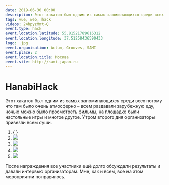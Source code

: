 ```yaml
---
date: 2019-06-30 00:00
description: Этот хакатон был одним из самых запоминающихся среди всех потому что там было очень атмосферно – всем раздавали зарубежную еду, ночью можно было просмотреть фильмы, на площадке были настольные игры и многое другое.
tags: vue, web, hack
videos: 24bpyzMmt-Q
event.type: hack
event.location.latitude: 55.81521789616312
event.location.longitude: 37.51258436590433
logo: .jpg
event.organisation: Actum, Grooves, SAMI
event.place: 2
event.location.title: Москва
event.site: http://sami-japan.ru
---
```

# HanabiHack

Этот хакатон был одним из самых запоминающихся среди всех потому что там было очень атмосферно – всем раздавали зарубежную еду, ночью можно было просмотреть фильмы, на площадке были настольные игры и многое другое. Утром второго дня организаторы привезли всем суши.


1. { }
2. ![ ](2_400x400.jpg)
3. ![ ](4_400x400.jpg)
4. ![ ](1_400x400.jpg)
5. ![ ](3_400x400.jpg)


 После награждения все участники ещё долго обсуждали результаты и давали интервью организаторам. Мне, как и всем, все на этом мероприятии понравилось. 
